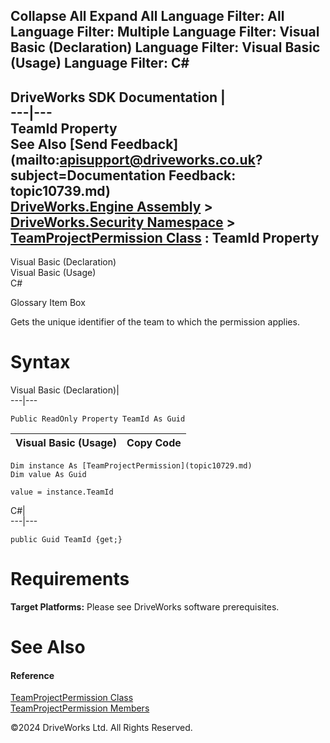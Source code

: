        

 Collapse All Expand All  Language Filter: All  Language Filter: Multiple  Language Filter: Visual Basic (Declaration) Language Filter: Visual Basic (Usage) Language Filter: C#  
---  
DriveWorks SDK Documentation  |   
---|---  
TeamId Property   
See Also [Send Feedback](mailto:apisupport@driveworks.co.uk?subject=Documentation Feedback: topic10739.md)  
[DriveWorks.Engine Assembly](topic2156.md) > [DriveWorks.Security Namespace](topic10574.md) > [TeamProjectPermission Class](topic10729.md) : TeamId Property  
---  
  
Visual Basic (Declaration)    
Visual Basic (Usage)    
C# 

Glossary Item Box

Gets the unique identifier of the team to which the permission applies. 

# Syntax

Visual Basic (Declaration)|   
---|---  
      
    
    Public ReadOnly Property TeamId As Guid  
  
Visual Basic (Usage)| Copy Code  
---|---  
      
    
    Dim instance As [TeamProjectPermission](topic10729.md)
    Dim value As Guid
     
    value = instance.TeamId  
  
C#|   
---|---  
      
    
    public Guid TeamId {get;}  
  
# Requirements

**Target Platforms:** Please see DriveWorks software prerequisites.

# See Also

#### Reference

[TeamProjectPermission Class](topic10729.md)   
[TeamProjectPermission Members](topic10730.md)

©2024 DriveWorks Ltd. All Rights Reserved.
